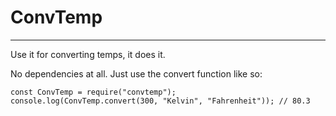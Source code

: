 # ConvTemp
---

Use it for converting temps, it does it.

No dependencies at all. Just use the convert function like so:

```nodejs
const ConvTemp = require("convtemp");
console.log(ConvTemp.convert(300, "Kelvin", "Fahrenheit")); // 80.3
```
